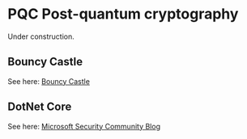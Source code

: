 # PQC Post-quantum cryptography

Under construction. 

## Bouncy Castle
See here: [Bouncy Castle](https://www.bouncycastle.org)


## DotNet Core
See here: [Microsoft Security Community Blog](https://techcommunity.microsoft.com/blog/microsoft-security-blog/microsofts-quantum-resistant-cryptography-is-here/4238780)
